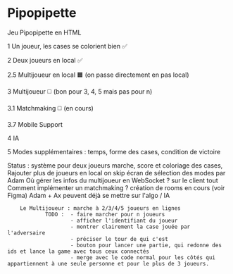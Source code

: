 # Pipopipette

Jeu Pipopipette en HTML

1 Un joueur, les cases se colorient bien ✅ 

2 Deux joueurs en local ✅

2.5 Multijoueur en local  🟧 (on passe directement en pas local)

3 Multijoueur ◻️ (bon pour 3, 4, 5 mais pas pour n)

3.1 Matchmaking ◻️ (en cours)

3.7 Mobile Support

4 IA 

5 Modes supplémentaires : temps, forme des cases, condition de victoire


Status : système pour deux joueurs marche, score et coloriage des cases,
        Rajouter plus de joueurs en local on skip
        écran de sélection des modes par Adam
        Où gérer les infos du multijoueur en WebSocket ? sur le client tout
        Comment implémenter un matchmaking ? création de rooms en cours (voir Figma)
        Adam + Ax peuvent déjà se mettre sur l'algo / IA

        Le Multijoueur : marche à 2/3/4/5 joueurs en lignes
                TODO :  - faire marcher pour n joueurs
                        - afficher l'identifiant du joueur
                        - montrer clairement la case jouée par l'adversaire
                        - préciser le tour de qui c'est
                        - bouton pour lancer une partie, qui redonne des ids et lance la game avec tous ceux connectés
                        - merge avec le code normal pour les côtés qui appartiennent à une seule personne et pour le plus de 3 joueurs.
                        